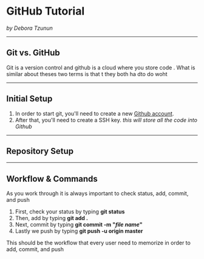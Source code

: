 # GitHub Tutorial

_by Debora Tzunun_

---
## Git vs. GitHub
Git is a version control and github is a cloud where you store code . What is similar about theses two terms is that t
they both ha dto do woht 

---
## Initial Setup
1. In order to start git, you'll need to create a new [Github account](http://www.github.com). 
2. After that, you'll need to create a SSH key. _this will store all the code into Github_

---
## Repository Setup



---
## Workflow & Commands
As you work through it is always important to check status, add, commit, and push 

1. First, check your status by typing __git status__
2. Then, add by typing __git add .__
3. Next, commit by typing __git commit -m "_file name_"__
4. Lastly we push by typing __git push -u origin master__

This should be the workflow that every user need to memorize in order to add, commit, and push 
 
 


